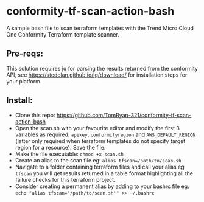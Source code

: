 # conformity-tf-scan-action-bash

A sample bash file to scan terraform templates with the Trend Micro Cloud One Conformity Terraform template scanner.

## Pre-reqs:

This solution requires jq for parsing the results returned from the conformity API, see https://stedolan.github.io/jq/download/ for installation steps for your platform.

## Install:

- Clone this repo: https://github.com/TomRyan-321/conformity-tf-scan-action-bash
- Open the scan.sh with your favourite editor and modify the first 3 variables as required: `apikey`, `conformityregion` and `AWS_DEFAULT_REGION` (latter only required when terraform templates do not specify target region for a resource). Save the file.
- Make the file executable: `chmod +x scan.sh`
- Create an alias to the scan file eg: `alias tfscan=/path/to/scan.sh`
- Navigate to a folder containing terraform files and call your alias eg `tfscan` you will get results returned in a table format highlighting all the failure checks for this terraform project. 
- Consider creating a permanent alias by adding to your bashrc file eg. `echo "alias tfscan='/path/to/scan.sh'" >> ~/.bashrc`